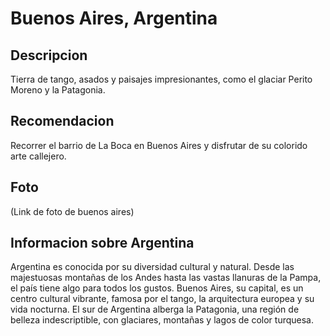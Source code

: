 # Buenos Aires, Argentina 

## Descripcion
Tierra de tango, asados y paisajes impresionantes, como el glaciar Perito Moreno y la Patagonia.

## Recomendacion
Recorrer el barrio de La Boca en Buenos Aires y disfrutar de su colorido arte callejero.

## Foto
(Link de foto de buenos aires)

## Informacion sobre Argentina
Argentina es conocida por su diversidad cultural y natural. Desde las majestuosas montañas de los Andes hasta las vastas llanuras de la Pampa, el país tiene algo para todos los gustos.
Buenos Aires, su capital, es un centro cultural vibrante, famosa por el tango, la arquitectura europea y su vida nocturna.
El sur de Argentina alberga la Patagonia, una región de belleza indescriptible, con glaciares, montañas y lagos de color turquesa.


